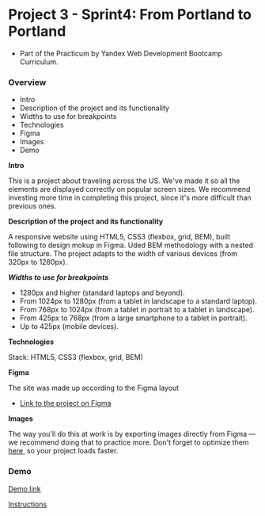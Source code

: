 
# Project 3 - Sprint4: From Portland to Portland
* Part of the Practicum by Yandex Web Development Bootcamp Curriculum.

### Overview
* Intro
* Description of the project and its functionality
* Widths to use for breakpoints
* Technologies
* Figma
* Images
* Demo

**Intro**

This is a project about traveling across the US. We've made it so all the elements are displayed correctly on popular screen sizes. We recommend investing more time in completing this project, since it's more difficult than previous ones.

**Description of the project and its functionality**

A responsive website using HTML5, CSS3 (flexbox, grid, BEM), built following to design mokup in Figma. Uded BEM methodology with a nested file structure. 
The project adapts to the width of various devices (from 320px to 1280px).

***Widths to use for breakpoints***
- 1280px and higher (standard laptops and beyond).
- From 1024px to 1280px (from a tablet in landscape to a standard laptop).
- From 768px to 1024px (from a tablet in portrait to a tablet in landscape).
- From 425px to 768px (from a large smartphone to a tablet in portrait).
- Up to 425px (mobile devices).

**Technologies**

Stack: HTML5, CSS3 (flexbox, grid, BEM)

**Figma**

The site was made up according to the Figma layout 
* [Link to the project on Figma](https://www.figma.com/file/lNsn9aE1Be6bvg9FeAzRXT/Sprint-3-From-Portland-to-Portland-desktop-mobile?node-id=0%3A1)

**Images**

The way you'll do this at work is by exporting images directly from Figma — we recommend doing that to practice more. 
Don't forget to optimize them [here](https://tinypng.com/), so your project loads faster. 

### Demo
[Demo link](https://lindakovacs.github.io/web_project_3/)

[Instructions](https://practicum.yandex.com/trainer/web/lesson/bc2c40fa-5314-4971-a209-2c877af89e64)
